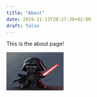 ```yaml
---
title: "About"
date: 2019-11-13T20:27:39+02:00
draft: false
---
```


This is the about page!

<img src="/content/img/Nerdy-Darth-Vader.jpg" alt="Darth" 
    title="Nerdy Darth Vader" width="150" height="100" />